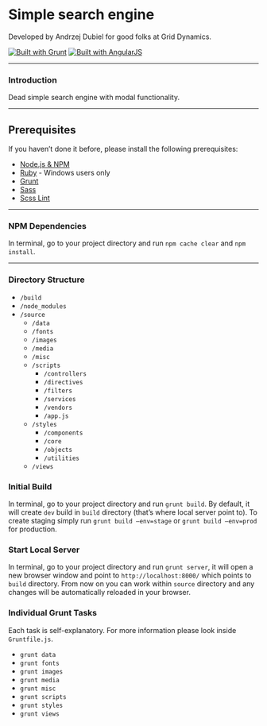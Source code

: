 # Simple search engine
Developed by Andrzej Dubiel for good folks at Grid Dynamics.

[![Built with Grunt](https://cdn.gruntjs.com/builtwith.png)](http://gruntjs.com/)
[![Built with AngularJS](https://builtwith.angularjs.org/img/AngularJS-small.png)](https://angularjs.org/)

---

### Introduction

Dead simple search engine with modal functionality.

---

## Prerequisites

If you haven’t done it before, please install the following prerequisites:

* [Node.js & NPM](http://nodejs.org/)
* [Ruby](http://rubyinstaller.org/) - Windows users only
* [Grunt](http://gruntjs.com/)
* [Sass](http://sass-lang.com/)
* [Scss Lint](https://github.com/causes/scss-lint)

---

### NPM Dependencies

In terminal, go to your project directory and run `npm cache clear` and `npm install`.

---

### Directory Structure

+ `/build`
+ `/node_modules`
+ `/source`
    + `/data`
    + `/fonts`
    + `/images`
    + `/media`
    + `/misc`
    + `/scripts`
        + `/controllers`
        + `/directives`
        + `/filters`
        + `/services`
        + `/vendors`
        + `/app.js`
    + `/styles`
        + `/components`
        + `/core`
        + `/objects`
        + `/utilities`
    + `/views`

### Initial Build

In terminal, go to your project directory and run `grunt build`. By default, it will create `dev` build in `build` directory (that’s where local server point to). To create staging simply run `grunt build —env=stage` or `grunt build —env=prod` for production.

### Start Local Server

In terminal, go to your project directory and run `grunt server`, it will open a new browser window and point to `http://localhost:8000/` which points to `build` directory. From now on you can work within `source` directory and any changes will be automatically reloaded in your browser.

### Individual Grunt Tasks

Each task is self-explanatory. For more information please look inside `Gruntfile.js`.

* `grunt data`
* `grunt fonts`
* `grunt images`
* `grunt media`
* `grunt misc`
* `grunt scripts`
* `grunt styles`
* `grunt views`
